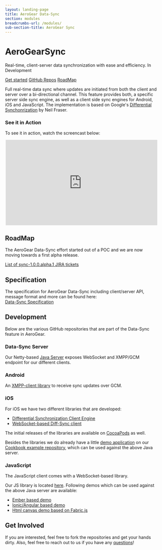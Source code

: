 ```yaml
---
layout: landing-page
title: AeroGear Data-Sync
section: modules
breadcrumbs-url: /modules/
sub-section-title: AeroGear Sync
---
```


  <h1><i class="fa fa-refresh"></i> AeroGear<strong>Sync</strong></h1>
  <p class="alt">Real-time, client-server data synchronization with ease and efficiency. <span class="label label-warning">In Development</span></p>

  <p>
    <a href="/getstarted/downloads/" class="btn btn-primary-inverse btn-lg"><i class="fa fa-hand-o-right"></i> Get started</a>
    <a href="https://github.com/aerogear/?query=sync" class="btn btn-primary btn-sm"><i class="fa fa-github-alt"></i> GitHub Repos</a>
    <a href="/docs/planning/" class="btn btn-primary btn-sm"><i class="fa fa-road"></i> RoadMap</a>
  </p>


Full real-time data sync where updates are initiated from both the client and server over a bi-directional channel. This feature provides both, a specific server side sync engine, as well as a client side sync engines for Android, iOS and JavaScript. The implementation is based on Google's [Differential Synchonrization](http://research.google.com/pubs/pub35605.html) by Neil Fraser.


<h3 id="sync-in-action">See it in Action</h3>

<p>To see it in action, watch the screencast below:</p>
<p><center>
	<iframe src="https://player.vimeo.com/video/121332828" width="500" height="281" frameborder="0" webkitallowfullscreen mozallowfullscreen allowfullscreen></iframe>
</center></p>

<h2 id="roadmap"><i class="fa fa-road"></i> RoadMap</h2>

The AeroGear Data-Sync effort started out of a POC and we are now moving towards a first alpha release. 

[List of sync-1.0.0.alpha.1 JIRA tickets](https://issues.jboss.org/issues/?filter=12323088)


<h2 id="spec"><i class="fa fa-book"></i> Specification</h2>

The specification for AeroGear Data-Sync including client/server API, message format and more can be found here:  
[Data-Sync Specification](../docs/specs/aerogear-data-sync)


<h2 id="development"><i class="fa fa-flask"></i> Development</h2>

Below are the various GitHub repositories that are part of the Data-Sync feature in AeroGear.


<h3 id="data-sync-server"><i class="fa fa-server"></i> Data-Sync Server</h3>

Our Netty-based [Java Server](https://github.com/aerogear/aerogear-sync-server) exposes WebSocket and XMPP/GCM endpoint for our different clients.


<h3 id="android"><i class="fa fa-android"></i> Android</h3>

An [XMPP-client library](https://github.com/aerogear/aerogear-android-sync) to receive sync updates over GCM.



<h3 id="ios"><i class="fa fa-apple"></i> iOS</h3>

For iOS we have two different libraries that are developed:

* [Differential Synchronization Client Engine](https://github.com/aerogear/aerogear-ios-sync)
* [WebSocket-based Diff-Sync client](https://github.com/aerogear/aerogear-ios-sync-client)

The initial releases of the libraries are available on [CocoaPods](http://cocoapods.org/?q=AeroGearSync) as well.

Besides the libraries we do already have a little [demo application](https://github.com/aerogear/aerogear-ios-cookbook/tree/master/Jedi) on our [Cookbook example repository](https://github.com/aerogear/aerogear-ios-cookbook#), which can be used against the above Java server.



<h3 id="javascript"><i class="fa fa-html5"></i> JavaScript</h3>

The JavaScript client comes with a WebSocket-based library. 

Our JS library is located [here](https://github.com/aerogear/aerogear-js#diff-sync). 
Following demos which can be used against the above Java server are available:
* [Ember based demo](https://github.com/aerogear/aerogear-js-cookbook/tree/master/diff-sync-ember)
* [Ionic/Angular based demo](https://github.com/aerogear/aerogear-js-cookbook/tree/master/diff-sync-ionic)
* [Html canvas demo based on Fabric.js](https://github.com/aerogear/aerogear-js-cookbook/tree/master/diff-sync-canvas)



<h2 id="get-involved"><i class="fa fa-users"></i> Get Involved</h2>

If you are interested, feel free to fork the repositories and get your hands dirty. Also, feel free to reach out to us if you have any [questions](/community)!
